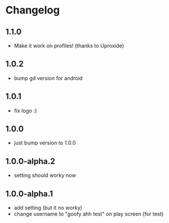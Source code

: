 # Changelog
## 1.1.0
- Make it work on profiles! (thanks to Uproxide)
## 1.0.2
- bump gd version for android
## 1.0.1
- fix logo :)
## 1.0.0
- just bump version to 1.0.0
## 1.0.0-alpha.2
- setting should worky now
## 1.0.0-alpha.1
- add setting (but it no worky)
- change username to "goofy ahh test" on play screen (for test)
